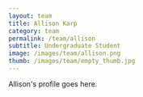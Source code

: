 ```yaml
---
layout: team
title: Allison Karp
category: team
permalink: /team/allison
subtitle: Undergraduate Student
image: /images/team/allison.png
thumb: /images/team/empty_thumb.jpg
---
```


Allison's profile goes here.